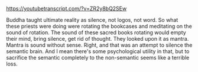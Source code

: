 https://youtubetranscript.com/?v=ZR2y8bQ2SEw

 Buddha taught ultimate reality as silence, not logos, not word. So what these priests were doing were rotating the bookcases and meditating on the sound of rotation. The sound of these sacred books rotating would empty their mind, bring silence, get rid of thought. They looked upon it as mantra. Mantra is sound without sense. Right, and that was an attempt to silence the semantic brain. And I mean there's some psychological utility in that, but to sacrifice the semantic completely to the non-semantic seems like a terrible loss.